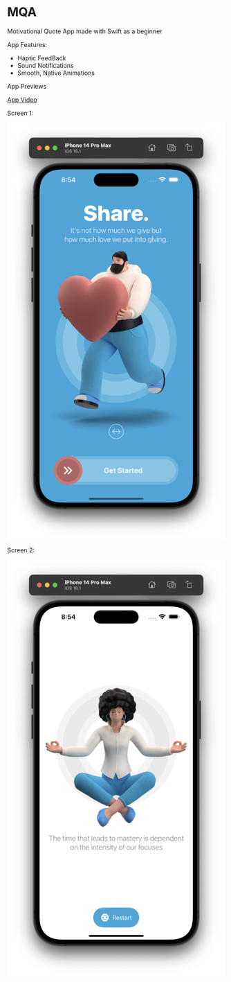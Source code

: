 # MQA

Motivational Quote App made with Swift as a beginner

App Features:
* Haptic FeedBack
* Sound Notifications
* Smooth, Native Animations

App Previews

[App Video](images/RestartApp.mov)

Screen 1:

<img src="images/1.png" />

Screen 2:

<img src="images/2.png" />
